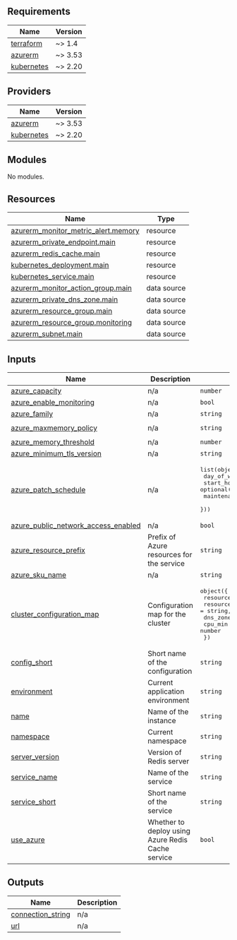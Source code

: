 ## Requirements

| Name | Version |
|------|---------|
| <a name="requirement_terraform"></a> [terraform](#requirement\_terraform) | ~> 1.4 |
| <a name="requirement_azurerm"></a> [azurerm](#requirement\_azurerm) | ~> 3.53 |
| <a name="requirement_kubernetes"></a> [kubernetes](#requirement\_kubernetes) | ~> 2.20 |

## Providers

| Name | Version |
|------|---------|
| <a name="provider_azurerm"></a> [azurerm](#provider\_azurerm) | ~> 3.53 |
| <a name="provider_kubernetes"></a> [kubernetes](#provider\_kubernetes) | ~> 2.20 |

## Modules

No modules.

## Resources

| Name | Type |
|------|------|
| [azurerm_monitor_metric_alert.memory](https://registry.terraform.io/providers/hashicorp/azurerm/latest/docs/resources/monitor_metric_alert) | resource |
| [azurerm_private_endpoint.main](https://registry.terraform.io/providers/hashicorp/azurerm/latest/docs/resources/private_endpoint) | resource |
| [azurerm_redis_cache.main](https://registry.terraform.io/providers/hashicorp/azurerm/latest/docs/resources/redis_cache) | resource |
| [kubernetes_deployment.main](https://registry.terraform.io/providers/hashicorp/kubernetes/latest/docs/resources/deployment) | resource |
| [kubernetes_service.main](https://registry.terraform.io/providers/hashicorp/kubernetes/latest/docs/resources/service) | resource |
| [azurerm_monitor_action_group.main](https://registry.terraform.io/providers/hashicorp/azurerm/latest/docs/data-sources/monitor_action_group) | data source |
| [azurerm_private_dns_zone.main](https://registry.terraform.io/providers/hashicorp/azurerm/latest/docs/data-sources/private_dns_zone) | data source |
| [azurerm_resource_group.main](https://registry.terraform.io/providers/hashicorp/azurerm/latest/docs/data-sources/resource_group) | data source |
| [azurerm_resource_group.monitoring](https://registry.terraform.io/providers/hashicorp/azurerm/latest/docs/data-sources/resource_group) | data source |
| [azurerm_subnet.main](https://registry.terraform.io/providers/hashicorp/azurerm/latest/docs/data-sources/subnet) | data source |

## Inputs

| Name | Description | Type | Default | Required |
|------|-------------|------|---------|:--------:|
| <a name="input_azure_capacity"></a> [azure\_capacity](#input\_azure\_capacity) | n/a | `number` | `1` | no |
| <a name="input_azure_enable_monitoring"></a> [azure\_enable\_monitoring](#input\_azure\_enable\_monitoring) | n/a | `bool` | `true` | no |
| <a name="input_azure_family"></a> [azure\_family](#input\_azure\_family) | n/a | `string` | `"C"` | no |
| <a name="input_azure_maxmemory_policy"></a> [azure\_maxmemory\_policy](#input\_azure\_maxmemory\_policy) | n/a | `string` | `"allkeys-lru"` | no |
| <a name="input_azure_memory_threshold"></a> [azure\_memory\_threshold](#input\_azure\_memory\_threshold) | n/a | `number` | `60` | no |
| <a name="input_azure_minimum_tls_version"></a> [azure\_minimum\_tls\_version](#input\_azure\_minimum\_tls\_version) | n/a | `string` | `"1.2"` | no |
| <a name="input_azure_patch_schedule"></a> [azure\_patch\_schedule](#input\_azure\_patch\_schedule) | n/a | <pre>list(object({<br>    day_of_week        = string,<br>    start_hour_utc     = optional(number),<br>    maintenance_window = optional(string)<br>  }))</pre> | `[]` | no |
| <a name="input_azure_public_network_access_enabled"></a> [azure\_public\_network\_access\_enabled](#input\_azure\_public\_network\_access\_enabled) | n/a | `bool` | `false` | no |
| <a name="input_azure_resource_prefix"></a> [azure\_resource\_prefix](#input\_azure\_resource\_prefix) | Prefix of Azure resources for the service | `string` | n/a | yes |
| <a name="input_azure_sku_name"></a> [azure\_sku\_name](#input\_azure\_sku\_name) | n/a | `string` | `"Standard"` | no |
| <a name="input_cluster_configuration_map"></a> [cluster\_configuration\_map](#input\_cluster\_configuration\_map) | Configuration map for the cluster | <pre>object({<br>    resource_group_name = string,<br>    resource_prefix     = string,<br>    dns_zone_prefix     = optional(string),<br>    cpu_min             = number<br>  })</pre> | n/a | yes |
| <a name="input_config_short"></a> [config\_short](#input\_config\_short) | Short name of the configuration | `string` | n/a | yes |
| <a name="input_environment"></a> [environment](#input\_environment) | Current application environment | `string` | n/a | yes |
| <a name="input_name"></a> [name](#input\_name) | Name of the instance | `string` | `null` | no |
| <a name="input_namespace"></a> [namespace](#input\_namespace) | Current namespace | `string` | n/a | yes |
| <a name="input_server_version"></a> [server\_version](#input\_server\_version) | Version of Redis server | `string` | `"6"` | no |
| <a name="input_service_name"></a> [service\_name](#input\_service\_name) | Name of the service | `string` | n/a | yes |
| <a name="input_service_short"></a> [service\_short](#input\_service\_short) | Short name of the service | `string` | n/a | yes |
| <a name="input_use_azure"></a> [use\_azure](#input\_use\_azure) | Whether to deploy using Azure Redis Cache service | `bool` | n/a | yes |

## Outputs

| Name | Description |
|------|-------------|
| <a name="output_connection_string"></a> [connection\_string](#output\_connection\_string) | n/a |
| <a name="output_url"></a> [url](#output\_url) | n/a |
